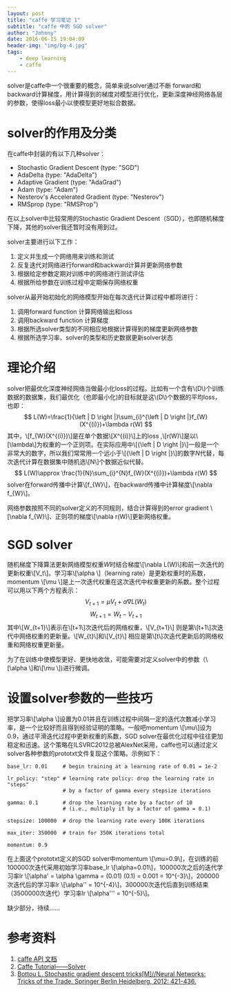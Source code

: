 ```yaml
---
layout: post
title: "caffe 学习笔记 1"
subtitle: "caffe 中的 SGD solver"
author: "Johnny"
date: 2016-06-15 19:04:09
header-img: "img/bg-4.jpg"
tags: 
    - deep learning
    - caffe
---
```



solver是caffe中一个很重要的概念，简单来说solver通过不断 forward和backward计算梯度，用计算得到的梯度对模型进行优化，更新深度神经网络各层的参数，使得loss最小以使模型更好地拟合数据。

# solver的作用及分类 #


在caffe中封装的有以下几种solver：

 - Stochastic Gradient Descent (type: "SGD")
 - AdaDelta (type: "AdaDelta")
 - Adaptive Gradient (type: "AdaGrad")
 - Adam (type: "Adam")
 - Nesterov's Accelerated Gradient (type: "Nesterov")
 - RMSprop (type: "RMSProp")

在以上solver中比较常用的Stochastic Gradient Descent（SGD），也即随机梯度下降，其他的solver我还暂时没有用到过。

solver主要进行以下工作：

 1. 定义并生成一个网络用来训练和测试
 2. 反复迭代对网络进行forward和backward计算并更新网络参数
 3. 根据给定参数定期对训练中的网络进行测试评估
 4. 根据所给参数在训练过程中定期保存网络权重

solver从最开始初始化的网络模型开始在每次迭代计算过程中都将进行：

 1. 调用forward function 计算网络输出和loss
 2. 调用backward function 计算梯度
 3. 根据所选solver类型的不同相应地根据计算得到的梯度更新网络参数
 4. 根据所选学习率、solver的类型和历史数据更新solver状态
 
 

# 理论介绍 #

solver把最优化深度神经网络当做最小化loss的过程。比如有一个含有\\(D\\)个训练数据的数据集，我们最优化（也即最小化)的目标就是这\\(D\\)个数据的平均loss，也即：
$$ L(W)=\frac{1}{\left | D \right |}\sum_{i}^{\left | D \right |}f_{W}(X^{(i)})+\lambda r(W) $$
其中，\\[f_{W}(X^{(i)})\\]是在单个数据\\[X^{(i)}\\]上的loss ,\\[r(W)\\]是以\\[\lambda\\]为权重的一个正则项。在实际应用中\\[{\left | D \right |}\\]一般是一个非常大的数字，所以我们常常用一个远小于\\[{\left | D \right |}\\]的数字$N$代替，每次迭代计算在数据集中随机选\\[N\\]个数据近似代替。
$$ L(W)\approx \frac{1}{N}\sum_{i}^{N}f_{W}(X^{(i)})+\lambda r(W) $$
 solver在forward传播中计算\\[f_{W}\\]，在backward传播中计算梯度\\[\nabla f_{W}\\]。
 
 网络参数按照不同的solver定义的不同规则，结合计算得到的error gradient \\[\nabla f_{W}\\]、正则项的梯度\\[\nabla r(W)\\]更新网络权重。

# SGD solver #


随机梯度下降算法更新网络模型权重$W$时结合梯度\\[\nabla L(W)\\]和前一次迭代的更新权重\\[V_t\\]。学习率\\[\alpha \\]（learning rate）是更新权重时的系数，momentum \\[\mu \\]是上一次迭代权重在这次迭代中权重更新的系数。整个过程可以用以下两个方程表示：
$$ V_{t+1} = \mu V_t + \alpha \nabla L(W_t) $$
$$ W_{t+1} = W_t - V_{t+1} $$
其中\\[W_{t+1}\\]表示在\\[t+1\\]次迭代后的网络权重，\\[V_{t+1}\\] 则是第\\[t+1\\]次迭代中网络权重的更新量。\\[W_{t}\\]和\\[V_{t}\\] 相应是第\\[t\\]次迭代更新后的网络权重和网络权重更新量。

为了在训练中使模型更好、更快地收敛，可能需要对定义solver中的参数（\\[\alpha \\]和\\[\mu \\])进行微调。

# 设置solver参数的一些技巧 #


把学习率\\[\alpha \\]设置为0.01并且在训练过程中间隔一定的迭代次数减小学习率，是一个比较好而且得到经验证明的策略。一般吧momentum \\[\mu\\]设为0.9，通过平滑迭代过程中更新权重的系数，SGD solver在最优化过程中往往更加稳定和迅速。这个策略在ILSVRC2012总被AlexNet采用，caffe也可以通过定义solver各种参数的prototxt文件复现这个策略。示例如下：

```
base_lr: 0.01     # begin training at a learning rate of 0.01 = 1e-2

lr_policy: "step" # learning rate policy: drop the learning rate in "steps"
                  # by a factor of gamma every stepsize iterations

gamma: 0.1        # drop the learning rate by a factor of 10
                  # (i.e., multiply it by a factor of gamma = 0.1)

stepsize: 100000  # drop the learning rate every 100K iterations

max_iter: 350000  # train for 350K iterations total

momentum: 0.9
```

在上面这个prototxt定义的SGD solver中momentum \\[\mu=0.9\\]，在训练的前100000次迭代采用初始学习率base_lr \\[\alpha=0.01\\]，100000次之后的迭代学习率lr \\[\alpha' = \alpha \gamma = (0.01) (0.1) = 0.001 = 10^{-3}\\]，200000次迭代后的学习率lr \\[\alpha'' = 10^{-4}\\]，300000次迭代后直到训练结束（3500000次迭代）学习率lr \\[\alpha''' = 10^{-5}\\]。

缺少部分，待续……

# 参考资料 #
1. [caffe API 文档](http://caffe.berkeleyvision.org/doxygen/classcaffe_1_1Solver.html)
1. [Caffe Tutorial——Solver](http://caffe.berkeleyvision.org/tutorial/solver.html)
1. [Bottou L. Stochastic gradient descent tricks[M]//Neural Networks: Tricks of the Trade. Springer Berlin Heidelberg, 2012: 421-436.](http://link.springer.com/chapter/10.1007/978-3-642-35289-8_25)

